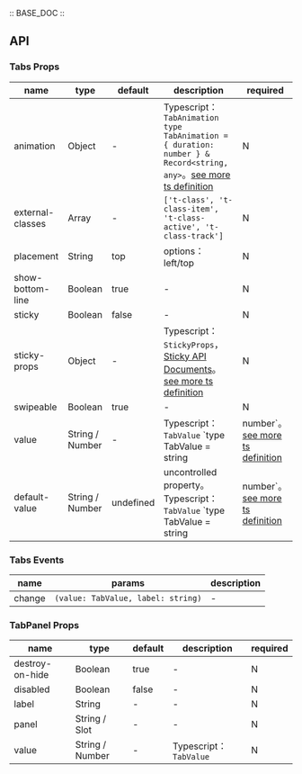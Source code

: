 :: BASE_DOC ::

## API
### Tabs Props

name | type | default | description | required
-- | -- | -- | -- | --
animation | Object | - | Typescript：`TabAnimation` `type TabAnimation = { duration: number } & Record<string, any>`。[see more ts definition](https://github.com/Tencent/tdesign-miniprogram/tree/develop/src/tabs/type.ts) | N
external-classes | Array | - | `['t-class', 't-class-item', 't-class-active', 't-class-track']` | N
placement | String | top | options：left/top | N
show-bottom-line | Boolean | true | \- | N
sticky | Boolean | false | \- | N
sticky-props | Object | - | Typescript：`StickyProps`，[Sticky API Documents](./sticky?tab=api)。[see more ts definition](https://github.com/Tencent/tdesign-miniprogram/tree/develop/src/tabs/type.ts) | N
swipeable | Boolean | true | \- | N
value | String / Number | - | Typescript：`TabValue` `type TabValue = string | number`。[see more ts definition](https://github.com/Tencent/tdesign-miniprogram/tree/develop/src/tabs/type.ts) | N
default-value | String / Number | undefined | uncontrolled property。Typescript：`TabValue` `type TabValue = string | number`。[see more ts definition](https://github.com/Tencent/tdesign-miniprogram/tree/develop/src/tabs/type.ts) | N

### Tabs Events

name | params | description
-- | -- | --
change | `(value: TabValue, label: string)` | \-

### TabPanel Props

name | type | default | description | required
-- | -- | -- | -- | --
destroy-on-hide | Boolean | true | \- | N
disabled | Boolean | false | \- | N
label | String | - | \- | N
panel | String / Slot | - | \- | N
value | String / Number | - | Typescript：`TabValue` | N

